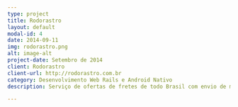 ```yaml
---
type: project
title: Rodorastro
layout: default
modal-id: 4
date: 2014-09-11
img: rodorastro.png
alt: image-alt
project-date: Setembro de 2014
client: Rodorastro
client-url: http://rodorastro.com.br
category: Desenvolvimento Web Rails e Android Nativo
description: Serviço de ofertas de fretes de todo Brasil com envio de mensagens SMS. Trabalhei na evolução do sistema, deixando bem definidas os perfís de caminhoneiros e transportadoras.

---
```

